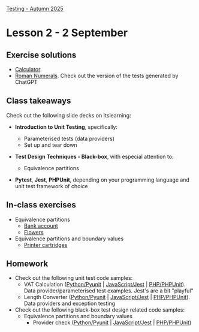 [Testing - Autumn 2025](https://github.com/arturomorarioja-kea/SD_Testing_E25/blob/main/README.md)

# Lesson 2 - 2 September

[-> BB. After EP, do Bank and Flowers]: #

## Exercise solutions
- [Calculator](https://github.com/arturomorarioja-ek/SD_Testing_E25/blob/main/Lesson01/Ex%2001%20Calculator.md)
- [Roman Numerals](https://github.com/arturomorarioja-ek/SD_Testing_E25/blob/main/Lesson01/Ex%2002%20Roman%20Numerals.md). Check out the version of the tests generated by ChatGPT

## Class takeaways
Check out the following slide decks on Itslearning:
- **Introduction to Unit Testing**, specifically:
  - Parameterised tests (data providers)
  - Set up and tear down

- **Test Design Techniques - Black-box**, with especial attention to:
  - Equivalence partitions
  
[  - Boundary values]: #
[  - Decision tables]: #
- **Pytest**, **Jest**, **PHPUnit**, depending on your programming language and unit test framework of choice

[From now on you should:]: #
[- Follow black-box test design methods systematically for finding test cases the bring value to the project]: #
[- Use a black-box mentality when figuring out valuable test cases for your test suites (e.g., look at the boundaries, identify values you can group together, think of edge cases)]: #

## In-class exercises
- Equivalence partitions
  - [Bank account](https://github.com/arturomorarioja-ek/SD_Testing_E25/blob/main/Lesson02/01%20EP%20Bank%20account.md)
  - [Flowers](https://github.com/arturomorarioja-ek/SD_Testing_E25/blob/main/Lesson02/02%20EP%20Flowers.md)
- Equivalence partitions and boundary values
  - [Printer cartridges](https://github.com/arturomorarioja-ek/SD_Testing_E25/blob/main/Lesson02/03%20EP%20BV%20Printer%20cartridges.md)

## Homework
- Check out the following unit test code samples:
  - VAT Calculation ([Python/Pyunit](https://github.com/arturomorarioja/python_vat) | [JavaScript/Jest](https://github.com/arturomorarioja/js_vat) | [PHP/PHPUnit](https://github.com/arturomorarioja/php_vat_unit_tests)). Data provider/parameterised test examples. Jest's are a bit "playful"
  - Length Converter ([Python/Pyunit](https://github.com/arturomorarioja/py_length_converter_unit_tests) | [JavaScript/Jest](https://github.com/arturomorarioja/js_length_converter_unit_tests) | [PHP/PHPUnit](https://github.com/arturomorarioja/php_length_converter_unit_tests)). Data providers and exception testing
- Check out the following black-box test design related code samples:
  - Equivalence partitions and boundary values
    - Provider check ([Python/Pyunit](https://github.com/arturomorarioja/py_provider_check_unit_tests) | [JavaScript/Jest](https://github.com/arturomorarioja/js_provider_check_unit_tests) | [PHP/PHPUnit](https://github.com/arturomorarioja/php_provider_check_unit_tests))

[- Do the following unit test black-box design related exercises:]: #
[  - Equivalence partitions and boundary values]: #
[    - Password field]: #
[    - E-shop]: #
[    - Framing shop]: #
[  - Decision table testing]: #
[    - Input form]: #
[    - Driver's license. It also involves equivalence partitions and boundary values]: #
[    - Airline]: #
[  - State Transition Diagrams]: #
[    - ATM]: #
[    - Login]: #
[(Python/Pyunit() | JavaScript/Jest() | PHP/PHPUnit())]: #
